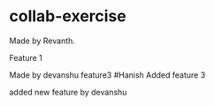 # collab-exercise

Made by Revanth.

Feature 1


Made by devanshu 
feature3
#Hanish
Added feature 3


added new feature by devanshu 
